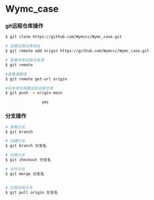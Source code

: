 # Wymc_case

### git远程仓库操作
```bash
$ git clone https://github.com/Wymccc/Wymc_case.git

# 设置远程仓库地址
$ git remote add origin https://github.com/Wymccc/Wymc_case.git

# 查看所有远程仓库源
$ git remote  

#查看源路径
$ git remote get-url origin

#将本地仓库推送到远程仓库
$ git push -u origin main
```
                    ymc



                    
### 分支操作
```bash
# 查看分支
$ git branch

# 创建分支
$ git branch 分支名

# 切换分支
$ git checkout 分支名

# 合并分支
$ git merge 分支名


# 拉取远程分支
$ git pull origin 分支名
```

